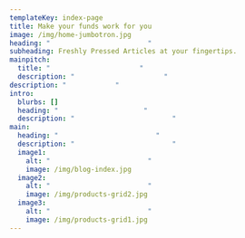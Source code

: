 ```yaml
---
templateKey: index-page
title: Make your funds work for you
image: /img/home-jumbotron.jpg
heading: "                        "
subheading: Freshly Pressed Articles at your fingertips.
mainpitch:
  title: "                      "
  description: "                      "
description: "            "
intro:
  blurbs: []
  heading: "                     "
  description: "                        "
main:
  heading: "                        "
  description: "                        "
  image1:
    alt: "                        "
    image: /img/blog-index.jpg
  image2:
    alt: "                        "
    image: /img/products-grid2.jpg
  image3:
    alt: "                        "
    image: /img/products-grid1.jpg
---
```

